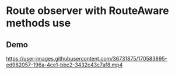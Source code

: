 # Route observer with RouteAware methods use

## Demo

https://user-images.githubusercontent.com/36731875/170583895-ed982057-196a-4ce1-bbc2-3432c43c7af8.mp4


